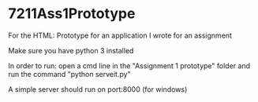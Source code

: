 # 7211Ass1Prototype

For the HTML:
  Prototype for an application I wrote for an assignment

  Make sure you have python 3 installed

  In order to run: open a cmd line in the "Assignment 1 prototype" folder
  and run the command "python serveit.py"

  A simple server should run on port:8000 (for windows)
